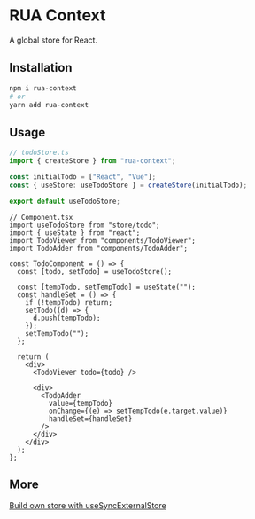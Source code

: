 # RUA Context

A global store for React.

## Installation

```bash
npm i rua-context
# or
yarn add rua-context
```

## Usage

```typescript
// todoStore.ts
import { createStore } from "rua-context";

const initialTodo = ["React", "Vue"];
const { useStore: useTodoStore } = createStore(initialTodo);

export default useTodoStore;
```

```tsx
// Component.tsx
import useTodoStore from "store/todo";
import { useState } from "react";
import TodoViewer from "components/TodoViewer";
import TodoAdder from "components/TodoAdder";

const TodoComponent = () => {
  const [todo, setTodo] = useTodoStore();

  const [tempTodo, setTempTodo] = useState("");
  const handleSet = () => {
    if (!tempTodo) return;
    setTodo((d) => {
      d.push(tempTodo);
    });
    setTempTodo("");
  };

  return (
    <div>
      <TodoViewer todo={todo} />

      <div>
        <TodoAdder
          value={tempTodo}
          onChange={(e) => setTempTodo(e.target.value)}
          handleSet={handleSet}
        />
      </div>
    </div>
  );
};
```

## More

[Build own store with useSyncExternalStore](https://www.rua.plus/p/build-own-store-with-usesyncexternalstore)
